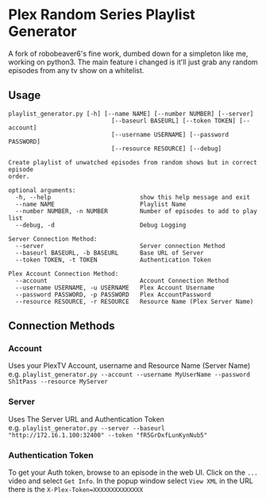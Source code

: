 # Plex Random Series Playlist Generator

A fork of robobeaver6's fine work, dumbed down for a simpleton like me, working on python3. The main feature i changed is it'll just grab any random episodes from any tv show on a whitelist.

## Usage
```
playlist_generator.py [-h] [--name NAME] [--number NUMBER] [--server]
                             [--baseurl BASEURL] [--token TOKEN] [--account]
                             [--username USERNAME] [--password PASSWORD]
                             [--resource RESOURCE] [--debug]

Create playlist of unwatched episodes from random shows but in correct episode
order.

optional arguments:
  -h, --help                         show this help message and exit
  --name NAME                        Playlist Name
  --number NUMBER, -n NUMBER         Number of episodes to add to play list
  --debug, -d                        Debug Logging

Server Connection Method:
  --server                           Server connection Method
  --baseurl BASEURL, -b BASEURL      Base URL of Server
  --token TOKEN, -t TOKEN            Authentication Token

Plex Account Connection Method:
  --account                          Account Connection Method
  --username USERNAME, -u USERNAME   Plex Account Username
  --password PASSWORD, -p PASSWORD   Plex AccountPassword
  --resource RESOURCE, -r RESOURCE   Resource Name (Plex Server Name) 
```
## Connection Methods
### Account
Uses your PlexTV Account, username and Resource Name (Server Name)  
e.g. `playlist_generator.py --account --username MyUserName --password Sh1tPass --resource MyServer`

### Server
Uses The Server URL and Authentication Token  
e.g. `playlist_generator.py --server --baseurl "http://172.16.1.100:32400" --token "fR5GrDxfLunKynNub5"`

### Authentication Token
To get your Auth token, browse to an episode in the web UI. Click on the `...` video and select `Get Info`.  In the 
popup window select `View XML` in the URL there is the `X-Plex-Token=XXXXXXXXXXXXXX`

